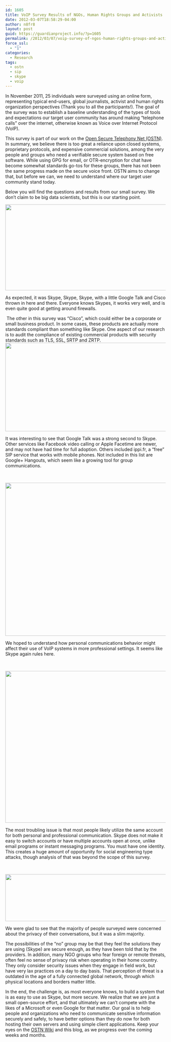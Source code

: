 ```yaml
---
id: 1605
title: VoIP Survey Results of NGOs, Human Rights Groups and Activists
date: 2012-03-07T18:58:29-04:00
author: n8fr8
layout: post
guid: https://guardianproject.info/?p=1605
permalink: /2012/03/07/voip-survey-of-ngos-human-rights-groups-and-activists/
force_ssl:
  - "1"
categories:
  - Research
tags:
  - ostn
  - sip
  - skype
  - voip
---
```

In November 2011, 25 individuals were surveyed using an online form, representing typical end-users, global journalists, activist and human rights organization perspectives (Thank you to all the participants!). The goal of the survey was to establish a baseline understanding of the types of tools and expectations our target user community has around making “telephone calls” over the internet, otherwise known as Voice over Internet Protocol (VoIP).

This survey is part of our work on the [Open Secure Telephony Net (OSTN)](https://guardianproject.info/wiki/OSTN). In summary, we believe there is too great a reliance upon closed systems, proprietary protocols, and expensive commercial solutions, among the very people and groups who need a verifiable secure system based on free software. While using GPG for email, or OTR-encryption for chat have become somewhat standards go-tos for these groups, there has not been the same progress made on the secure voice front. OSTN aims to change that, but before we can, we need to understand where our target user community stand today.

Below you will find the questions and results from our small survey. We don’t claim to be big data scientists, but this is our starting point.

<img src="https://docs.google.com/document/pubimage?id=12bEHuMBXDqw4CG2R8nn2PbDJTa4HU8lh-rZRR22nSQA&image_id=1Kj2xqnnxxbJxOP2myEMoDgd7uV_Z7S4" alt="" width="584" height="269" /> 

As expected, it was Skype, Skype, Skype, with a little Google Talk and Cisco thrown in here and there. Everyone knows Skypes, it works very well, and is even quite good at getting around firewalls.

<div>
   The other in this survey was “Cisco”, which could either be a corporate or small business product. In some cases, these products are actually more standards compliant than something like Skype. One aspect of our research is to audit the compliance of existing commercial products with security standards such as TLS, SSL, SRTP and ZRTP.
</div>

<div>
</div>

<img src="https://docs.google.com/document/pubimage?id=12bEHuMBXDqw4CG2R8nn2PbDJTa4HU8lh-rZRR22nSQA&image_id=1pVfXla66rcmmbst2uvDF_i08-f9ANKw" alt="" width="585" height="277" /> 

It was interesting to see that Google Talk was a strong second to Skype. Other services like Facebook video calling or Apple Facetime are newer, and may not have had time for full adoption. Others included ippi.fr, a “free” SIP service that works with mobile phones. Not included in this list are Google+ Hangouts, which seem like a growing tool for group communications.

 

<img src="https://docs.google.com/document/pubimage?id=12bEHuMBXDqw4CG2R8nn2PbDJTa4HU8lh-rZRR22nSQA&image_id=1neY0xPavF3sh91mvSelfIwzCMV21qJM" alt="" width="585" height="479" /> 

We hoped to understand how personal communications behavior might affect their use of VoIP systems in more professional settings. It seems like Skype again rules here.

 

<img src="https://docs.google.com/document/pubimage?id=12bEHuMBXDqw4CG2R8nn2PbDJTa4HU8lh-rZRR22nSQA&image_id=1haSfmhdxc9zT7oghdyBQMFC8ZYv6m_Y" alt="" width="584" height="475" /> 

The most troubling issue is that most people likely utilize the same account for both personal and professional communication. Skype does not make it easy to switch accounts or have multiple accounts open at once, unlike email programs or instant messaging programs. You must have one identity. This creates a huge amount of opportunity for social engineering type attacks, though analysis of that was beyond the scope of this survey.

 

<img src="https://docs.google.com/document/pubimage?id=12bEHuMBXDqw4CG2R8nn2PbDJTa4HU8lh-rZRR22nSQA&image_id=1S3EGlInCGdh8Pj7IOefWvfLI1Ikw4gs" alt="" width="559" height="147" /> 

We were glad to see that the majority of people surveyed were concerned about the privacy of their conversations, but it was a slim majority.

The possibilities of the “no” group may be that they feel the solutions they are using (Skype) are secure enough, as they have been told that by the providers. In addition, many NGO groups who fear foreign or remote threats, often feel no sense of privacy risk when operating in their home country. They only consider security issues when they engage in field work, but have very lax practices on a day to day basis. That perception of threat is a outdated in the age of a fully connected global network, through which physical locations and borders matter little.

In the end, the challenge is, as most everyone knows, to build a system that is as easy to use as Skype, but more secure. We realize that we are just a small open-source effort, and that ultimately we can’t compete with the likes of a Microsoft or even Google for that matter. Our goal is to help people and organizations who need to communicate sensitive information securely and safely, to have better options than they do now for both hosting their own servers and using simple client applications. Keep your eyes on the [OSTN Wiki](https://guardianproject.info/wiki/OSTN) and this blog, as we progress over the coming weeks and months.